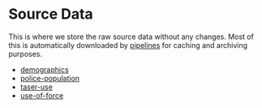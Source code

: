 # Source Data

This is where we store the raw source data without any changes.  Most of this is automatically downloaded by [pipelines](../pipelines) for caching and archiving purposes.

- [demographics](demographics)
- [police-population](police-population)
- [taser-use](taser-use)
- [use-of-force](use-of-force)